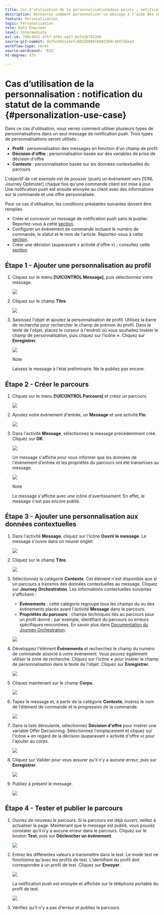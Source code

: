 ```yaml
---
title: Cas d’utilisation de la personnalisation&deux-points ; notification d'état de commande
description: Découvrez comment personnaliser un message à l’aide des informations de profil, de décision d’offre et de contexte
feature: Personalization
topic: Personalization
role: Data Engineer
level: Intermediate
exl-id: 7d9c3d31-af57-4f41-aa23-6efa5b785260
source-git-commit: daf5c6021a3efc8852b989fb602380c369758ead
workflow-type: tm+mt
source-wordcount: '613'
ht-degree: 97%

---
```


# Cas d’utilisation de la personnalisation : notification du statut de la commande {#personalization-use-case}

Dans ce cas d&#39;utilisation, vous verrez comment utiliser plusieurs types de personnalisations dans un seul message de notification push. Trois types de personnalisations seront utilisés :

* **Profil** : personnalisation des messages en fonction d&#39;un champ de profil
* **Décision d&#39;offre** : personnalisation basée sur des variables de prise de décision d&#39;offre
* **Contexte** : personnalisation basée sur les données contextuelles du parcours

L&#39;objectif de cet exemple est de pousser (push) un événement vers [!DNL Journey Optimizer] chaque fois qu&#39;une commande client est mise à jour. Une notification push est ensuite envoyée au client avec des informations sur la commande et une offre personnalisée.

Pour ce cas d&#39;utilisation, les conditions préalables suivantes doivent être remplies 

* Créer et concevoir un message de notification push sans le publier. Reportez-vous à cette [section](../create-message.md).
* Configurer un événement de commande incluant le numéro de commande, le statut et le nom de l&#39;article. Reportez-vous à cette [section](../event/about-events.md).
* Créer une décision (auparavant « activité d&#39;offre ») ; consultez cette [section](../offers/offer-activities/create-offer-activities.md).

## Étape 1 - Ajouter une personnalisation au profil

1. Cliquez sur le menu **[!UICONTROL Message]**, puis sélectionnez votre message.

   ![](assets/perso-uc.png)

1. Cliquez sur le champ **Titre**.

   ![](assets/perso-uc2.png)

1. Saisissez l&#39;objet et ajoutez la personnalisation de profil. Utilisez la barre de recherche pour rechercher le champ de prénom du profil. Dans le texte de l&#39;objet, placez le curseur à l&#39;endroit où vous souhaitez insérer le champ de personnalisation, puis cliquez sur l&#39;icône **+**. Cliquez sur **Enregistrer**.

   ![](assets/perso-uc3.png)

   >[!NOTE]
   >
   >Laissez le message à l&#39;état préliminaire. Ne le publiez pas encore.

## Étape 2 - Créer le parcours

1. Cliquez sur le menu **[!UICONTROL Parcours]** et créez un parcours.

   ![](assets/perso-uc4.png)

1. Ajoutez votre événement d&#39;entrée, un **Message** et une activité **Fin**.

   ![](assets/perso-uc5.png)

1. Dans l&#39;activité **Message**, sélectionnez le message précédemment créé. Cliquez sur **OK**.

   ![](assets/perso-uc6.png)

   Un message s&#39;affiche pour vous informer que les données de l&#39;événement d&#39;entrée et les propriétés du parcours ont été transmises au message.

   ![](assets/perso-uc7.png)

   >[!NOTE]
   >
   >Le message s&#39;affiche avec une icône d&#39;avertissement. En effet, le message n&#39;est pas encore publié.

## Étape 3 - Ajouter une personnalisation aux données contextuelles

1. Dans l&#39;activité **Message**, cliquez sur l&#39;icône **Ouvrir le message**. Le message s&#39;ouvre dans un nouvel onglet.

   ![](assets/perso-uc8.png)

1. Cliquez sur le champ **Titre**.

   ![](assets/perso-uc9.png)

1. Sélectionnez la catégorie **Contexte**. Cet élément n&#39;est disponible que si un parcours a transmis des données contextuelles au message. Cliquez sur **Journey Orchestration**. Les informations contextuelles suivantes s&#39;affichent :

   * **Événements** : cette catégorie regroupe tous les champs du ou des événements placés avant l&#39;activité **Message** dans le parcours.
   * **Propriétés du parcours** : champs techniques liés au parcours pour un profil donné ; par exemple, identifiant du parcours ou erreurs spécifiques rencontrées. En savoir plus dans [Documentation du Journey Orchestration](../building-journeys/expression/journey-properties.md).

   ![](assets/perso-uc10.png)

1. Développez l&#39;élément **Événements** et recherchez le champ du numéro de commande associé à votre événement. Vous pouvez également utiliser la zone de recherche. Cliquez sur l&#39;icône **+** pour insérer le champ de personnalisation dans le texte de l&#39;objet. Cliquez sur **Enregistrer**.

   ![](assets/perso-uc11.png)

1. Cliquez maintenant sur le champ **Corps**.

   ![](assets/perso-uc12.png)

1. Tapez le message et, à partir de la catégorie **Contexte**, insérez le nom de l&#39;élément de commande et la progression de la commande.

   ![](assets/perso-uc13.png)

1. Dans la liste déroulante, sélectionnez **Décision d&#39;offre** pour insérer une variable Offer Decisioning. Sélectionnez l&#39;emplacement et cliquez sur l&#39;icône **+** en regard de la décision (auparavant « activité d&#39;offre ») pour l&#39;ajouter au corps.

   ![](assets/perso-uc14.png)

1. Cliquez sur Valider pour vous assurer qu&#39;il n&#39;y a aucune erreur, puis sur **Enregistrer**.

   ![](assets/perso-uc15.png)

1. Publiez à présent le message.

   ![](assets/perso-uc16.png)

## Étape 4 - Tester et publier le parcours

1. Ouvrez de nouveau le parcours. Si le parcours est déjà ouvert, veillez à actualiser la page. Maintenant que le message est publié, vous pouvez constater qu&#39;il n&#39;y a aucune erreur dans le parcours. Cliquez sur le bouton **Test**, puis sur **Déclencher un événement**.

   ![](assets/perso-uc17.png)

1. Entrez les différentes valeurs à transmettre dans le test. Le mode test ne fonctionne qu&#39;avec les profils de test. L&#39;identifiant du profil doit correspondre à un profil de test. Cliquez sur **Envoyer**.

   ![](assets/perso-uc18.png)

   La notification push est envoyée et affichée sur le téléphone portable du profil de test.

   ![](assets/perso-uc19.png)

1. Vérifiez qu&#39;il n&#39;y a pas d&#39;erreur et publiez le parcours.
